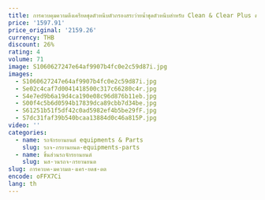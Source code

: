 ```yaml
---
title: การควบคุมความตึงเครียดชุดตัวหนีบตัวกรองสระว่ายน้ำชุดตัวหนีบสำหรับ Clean & Clear Plus ตลับกรอง240 320 420 520สำหรับ Pentair FNS plus
price: '1597.91'
price_original: '2159.26'
currency: THB
discount: 26%
rating: 4
volume: 71
image: S1060627247e64af9907b4fc0e2c59d87i.jpg
images:
  - S1060627247e64af9907b4fc0e2c59d87i.jpg
  - Se02c4caf7d0041418500c317c66280c4r.jpg
  - S4e7ed9b6a19d4ca190e08c96d876b11eb.jpg
  - S00f4c5b6d0594b17839dca89cbb7d34be.jpg
  - S61251b51f5df42c0ad5982ef4b5be29fF.jpg
  - S7dc31faf39b540bcaa13884d0c46a815P.jpg
video: ''
categories:
  - name: รถจักรยานยนต์ equipments & Parts
    slug: รถจ-กรยานยนต-equipments-parts
  - name: ชิ้นส่วนรถจักรยานยนต์
    slug: นส-วนรถจ-กรยานยนต
slug: การควบค-มความต-งเคร-ยดช-ดต
encode: oFFX7Ci
lang: th
---
```

  